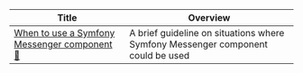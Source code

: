 <!-- prettier-ignore-start -->
<!-- start_toc -->
| Title | Overview |
|---|---|
| [When to use a Symfony Messenger component 🚚](/playbooks/symfony/symfony-messenger.md#readme) | A brief guideline on situations where Symfony Messenger component could be used |
<!-- end_toc -->
<!-- prettier-ignore-end -->
